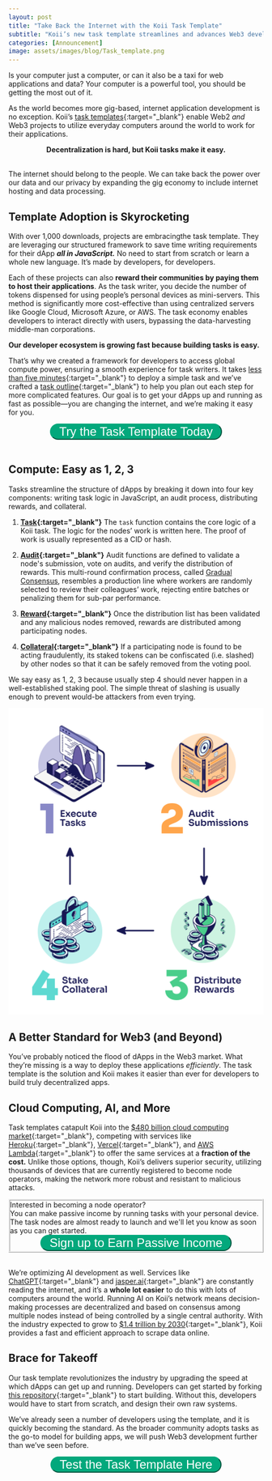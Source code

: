 ```yaml
---
layout: post
title: "Take Back the Internet with the Koii Task Template"
subtitle: "Koii’s new task template streamlines and advances Web3 development by standardizing dApp design."
categories: [Announcement]
image: assets/images/blog/Task_template.png
---
```


Is your computer just a computer, or can it also be a taxi for web applications and data? Your computer is a powerful tool, you should be getting the most out of it.

As the world becomes more gig-based, internet application development is no exception.  Koii’s [task templates](https://docs.koii.network/develop/microservices-and-tasks/task-development-guide/k2-task-template/){:target="\_blank"} enable Web2 _and_ Web3 projects to utilize everyday computers around the world to work for their applications.

<div class="more" style="text-align: center;"><b>Decentralization is hard, but Koii tasks make it easy.</b></div><br/>

The internet should belong to the people. We can take back the power over our data and our privacy by expanding the gig economy to include internet hosting and data processing. 


## Template Adoption is Skyrocketing

With over 1,000 downloads, projects are embracingthe task template. They are leveraging our structured framework to save time writing requirements for their dApp **_all in JavaScript._** No need to start from scratch or learn a whole new language. It’s made by developers, for developers.

Each of these projects can also **reward their communities by paying them to host their applications**. As the task writer, you decide the number of tokens dispensed for using people’s personal devices as mini-servers. This method is significantly more cost-effective than using centralized servers like Google Cloud, Microsoft Azure, or AWS. The task economy enables developers to interact directly with users, bypassing the data-harvesting middle-man corporations. 

**Our developer ecosystem is growing fast because building tasks is easy.**

That’s why we created a framework for developers to access global compute power, ensuring a smooth experience for task writers. It takes [less than five minutes](https://blog.koii.network/How-to-deploy-a-koii-task-in-less-than-5mins/){:target="\_blank"} to deploy a simple task and we’ve crafted a [task outline](https://www.figma.com/community/file/1220194939977550205){:target="\_blank"} to help you plan out each step for more complicated features. Our goal is to get your dApps up and running as fast as possible—you are changing the internet, and we’re making it easy for you.

<div class="more" style="text-align: center;">
<button class="button" onclick="window.open('https://www.npmjs.com/package/@_koii/create-task-cli')" id="myBtn" style="font-size: 1.5rem;" target="_blank" >Try the Task Template Today</button>
</div><br/>

## Compute: Easy as 1, 2, 3

Tasks streamline the structure of dApps by breaking it down into four key components: writing task logic in JavaScript, an audit process, distributing rewards, and collateral.



1. **[Task](https://docs.koii.network/develop/microservices-and-tasks/task-development-guide/k2-task-template/task-function){:target="\_blank"}** 
The `task` function contains the core logic of a Koii task. The logic for the nodes’ work is written here. The proof of work is usually represented as a CID or hash.
2. **[Audit](https://docs.koii.network/develop/microservices-and-tasks/task-development-guide/k2-task-template/audit-function){:target="\_blank"}**
    Audit functions are defined to validate a node's submission, vote on audits, and verify the distribution of rewards. This multi-round confirmation process, called [Gradual Consensus](https://docs.koii.network/microservices-and-tasks/what-are-tasks/gradual-consensus), resembles a production line where workers are randomly selected to review their colleagues’ work, rejecting entire batches or penalizing them for sub-par performance.  

3. **[Reward](https://docs.koii.network/develop/microservices-and-tasks/what-are-tasks/gradual-consensus){:target="\_blank"}** 
Once the distribution list has been validated and any malicious nodes removed, rewards are distributed among participating nodes. 
4. **[Collateral](https://docs.koii.network/develop/microservices-and-tasks/what-are-tasks/staking-and-voting#docusaurus_skipToContent_fallback){:target="\_blank"}** 
If a participating node is found to be acting fraudulently, its staked tokens can be confiscated (i.e. slashed) by other nodes so that it can be safely removed from the voting pool.

We say easy as 1, 2, 3 because usually step 4 should never happen in a well-established staking pool. The simple threat of slashing is usually enough to prevent would-be attackers from even trying. 



![tasks.png](/assets/images/blog/tasks.png)


## A Better Standard for Web3 (and Beyond)

You’ve probably noticed the flood of dApps in the Web3 market. What they’re missing is a way to deploy these applications _efficiently_. The task template is the solution and Koii makes it easier than ever for developers to build truly decentralized apps. 


## Cloud Computing, AI, and More

Task templates catapult Koii into the [$480 billion cloud computing market](https://www.fortunebusinessinsights.com/cloud-computing-market-102697){:target="\_blank"}, competing with services like [Heroku](https://www.heroku.com/){:target="\_blank"}, [Vercel](https://vercel.com/){:target="\_blank"}, and [AWS Lambda](https://aws.amazon.com/lambda/){:target="\_blank"} to offer the same services at a **fraction of the cost.** Unlike those options, though, Koii’s delivers superior security, utilizing thousands of devices that are currently registered to become node operators, making the network more robust and resistant to malicious attacks.

<div class="box p-3" style="border: ridge">

<div class="text-center font-italic">Interested in becoming a node operator? </div>
You can make passive income by running tasks with your personal device. The task nodes are almost ready to launch and we'll let you know as soon as you can get started.
<div class="more" style="text-align: center;">
<button class="button" onclick="window.open('https://www.koii.network/earn')" id="myBtn" style="font-size: 1.5rem;" target="_blank" >Sign up to Earn Passive Income</button>
</div>

</div><br/>


We’re optimizing AI development as well. Services like [ChatGPT](https://openai.com/blog/chatgpt){:target="\_blank"} and [jasper.ai](http://jasper.aai){:target="\_blank"} are constantly reading the internet, and it’s a **whole lot easier** to do this with lots of computers around the world. Running AI on Koii’s network means decision-making processes are decentralized and based on consensus among multiple nodes instead of being controlled by a single central authority. With the industry expected to grow to [$1.4 trillion by 2030](globenewswire.com/en/news-release/2022/09/13/2514767/0/en/AI-Market-Size-to-Reach-USD-1394-30-Billion-by-2029.html){:target="\_blank"}, Koii provides a fast and efficient approach to scrape data online.


## Brace for Takeoff

Our task template revolutionizes the industry by upgrading the speed at which dApps can get up and running. Developers can get started by forking [this repository](https://github.com/koii-network/task-template){:target="\_blank"} to start building. Without this, developers would have to start from scratch, and design their own raw systems. 

We’ve already seen a number of developers using the template, and it is quickly becoming the standard. As the broader community adopts tasks as the go-to model for building apps, we will push Web3 development further than we’ve seen before.

<div class="more" style="text-align: center;">
<button class="button" onclick="window.open('https://www.npmjs.com/package/@_koii/create-task-cli')" id="myBtn" style="font-size: 1.5rem;" target="_blank" >Test the Task Template Here</button>
</div>

<style>
    button:hover {
    border-color: #016449;
    background-color: #016449;
    transition: all 0.2s linear 0s;
    }
    button {
    cursor: pointer;
    padding: 0rem 1rem;
    border-color: #03a87c;
    text-decoration: none;
    color: #ffffff;
    border-radius: 20px;
    background-color: #03a87c;
    transition: all 0.2s linear 0s;
}
</style>
